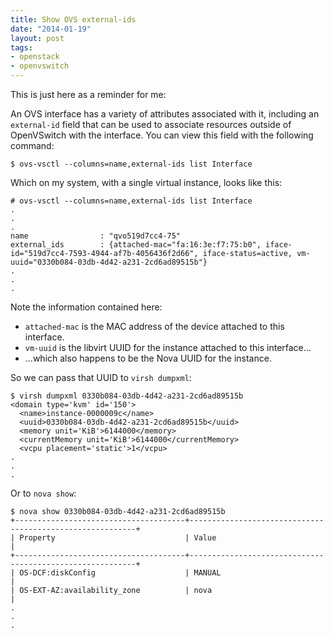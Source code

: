 ```yaml
---
title: Show OVS external-ids
date: "2014-01-19"
layout: post
tags:
- openstack
- openvswitch
---
```


This is just here as a reminder for me:

An OVS interface has a variety of attributes associated with it, including an
`external-id` field that can be used to associate resources outside of
OpenVSwitch with the interface.  You can view this field with the following
command:

    $ ovs-vsctl --columns=name,external-ids list Interface

Which on my system, with a single virtual instance, looks like this:

    # ovs-vsctl --columns=name,external-ids list Interface
    .
    .
    .
    name                : "qvo519d7cc4-75"
    external_ids        : {attached-mac="fa:16:3e:f7:75:b0", iface-id="519d7cc4-7593-4944-af7b-4056436f2d66", iface-status=active, vm-uuid="0330b084-03db-4d42-a231-2cd6ad89515b"}
    .
    .
    .

Note the information contained here:

- `attached-mac` is the MAC address of the device attached to this interface.
- `vm-uuid` is the libvirt UUID for the instance attached to this interface...
- ...which also happens to be the Nova UUID for the instance.

So we can pass that UUID to `virsh dumpxml`:

    $ virsh dumpxml 0330b084-03db-4d42-a231-2cd6ad89515b
    <domain type='kvm' id='150'>
      <name>instance-0000009c</name>
      <uuid>0330b084-03db-4d42-a231-2cd6ad89515b</uuid>
      <memory unit='KiB'>6144000</memory>
      <currentMemory unit='KiB'>6144000</currentMemory>
      <vcpu placement='static'>1</vcpu>
    .
    .
    .

Or to `nova show`:

    $ nova show 0330b084-03db-4d42-a231-2cd6ad89515b 
    +--------------------------------------+----------------------------------------------------------+
    | Property                             | Value                                                    |
    +--------------------------------------+----------------------------------------------------------+
    | OS-DCF:diskConfig                    | MANUAL                                                   |
    | OS-EXT-AZ:availability_zone          | nova                                                     |
    .
    .
    .

